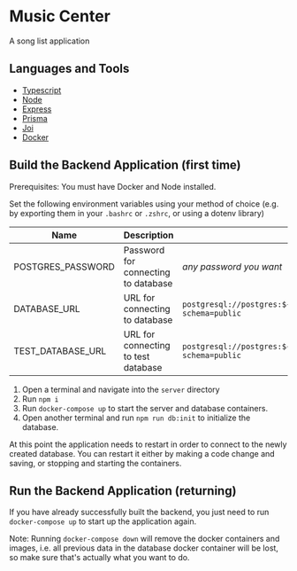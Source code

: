 # Music Center

A song list application

## Languages and Tools

- [Typescript](https://www.typescriptlang.org/)
- [Node](https://nodejs.org/)
- [Express](https://expressjs.com/)
- [Prisma](https://www.prisma.io/)
- [Joi](https://joi.dev/)
- [Docker](https://www.docker.com/)

## Build the Backend Application (first time)

Prerequisites: You must have Docker and Node installed.

Set the following environment variables using your method of choice (e.g. by exporting them in your `.bashrc` or `.zshrc`, or using a dotenv library)

| Name              | Description                         | Value                                                                                       |
| ----------------- | ----------------------------------- | ------------------------------------------------------------------------------------------- |
| POSTGRES_PASSWORD | Password for connecting to database | _any password you want_                                                                     |
| DATABASE_URL      | URL for connecting to database      | `postgresql://postgres:${POSTGRES_PASSWORD}@localhost:5432/music_center?schema=public`      |
| TEST_DATABASE_URL | URL for connecting to test database | `postgresql://postgres:${POSTGRES_PASSWORD}@localhost:5433/music_center_test?schema=public` |

1. Open a terminal and navigate into the `server` directory
2. Run `npm i`
3. Run `docker-compose up` to start the server and database containers.
4. Open another terminal and run `npm run db:init` to initialize the database.

At this point the application needs to restart in order to connect to the newly created database. You can restart it either by making a code change and saving, or stopping and starting the containers.

## Run the Backend Application (returning)

If you have already successfully built the backend, you just need to run `docker-compose up` to start up the application again.

Note: Running `docker-compose down` will remove the docker containers and images, i.e. all previous data in the database docker container will be lost, so make sure that's actually what you want to do.
